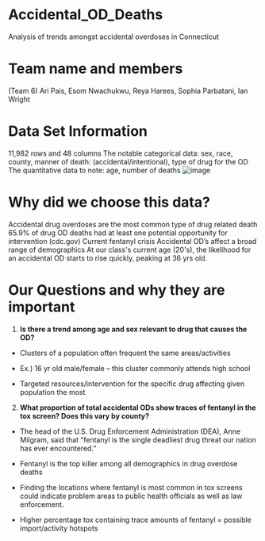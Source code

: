 # Accidental_OD_Deaths
Analysis of trends amongst accidental overdoses in Connecticut
# Team name and members
(Team 6) Ari Pais, Esom Nwachukwu, Reya Harees, Sophia Parbatani, Ian Wright
# Data Set Information
11,982 rows and 48 columns
The notable categorical data: sex, race, county, manner of death: (accidental/intentional), type of drug for the OD
The quantitative data to note: age, number of deaths
![image](https://github.com/user-attachments/assets/13d01148-403b-4a23-8df4-c41cde18f6a3)
# Why did we choose this data?
Accidental drug overdoses are the most common type of drug related death
65.9% of drug OD deaths had at least one potential opportunity for intervention (cdc.gov)
Current fentanyl crisis
Accidental OD’s affect a broad range of demographics
At our class's current age (20's), the likelihood for an accidental OD starts to rise quickly, peaking at 36 yrs old.
# Our Questions and why they are important
1) __Is there a trend among age and sex relevant to drug that causes the OD?__
	
 - Clusters of a population often frequent the same areas/activities

- Ex.) 16 yr old male/female – this cluster commonly attends high school

- Targeted resources/intervention for the specific drug affecting given population the most


2) __What proportion of total accidental ODs show traces of fentanyl in the tox screen? Does this vary by county?__

 - The head of the U.S. Drug Enforcement Administration (DEA), Anne Milgram, said that “fentanyl is the single deadliest drug threat our nation has ever encountered.”

- Fentanyl is the top killer among all demographics in drug overdose deaths

- Finding the locations where fentanyl is most common in tox screens could indicate problem areas to public health officials as well as law enforcement. 

- Higher percentage tox containing trace amounts of fentanyl = possible import/activity hotspots
#


